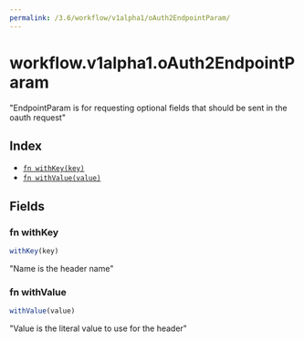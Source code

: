 ```yaml
---
permalink: /3.6/workflow/v1alpha1/oAuth2EndpointParam/
---
```


# workflow.v1alpha1.oAuth2EndpointParam

"EndpointParam is for requesting optional fields that should be sent in the oauth request"

## Index

* [`fn withKey(key)`](#fn-withkey)
* [`fn withValue(value)`](#fn-withvalue)

## Fields

### fn withKey

```ts
withKey(key)
```

"Name is the header name"

### fn withValue

```ts
withValue(value)
```

"Value is the literal value to use for the header"
